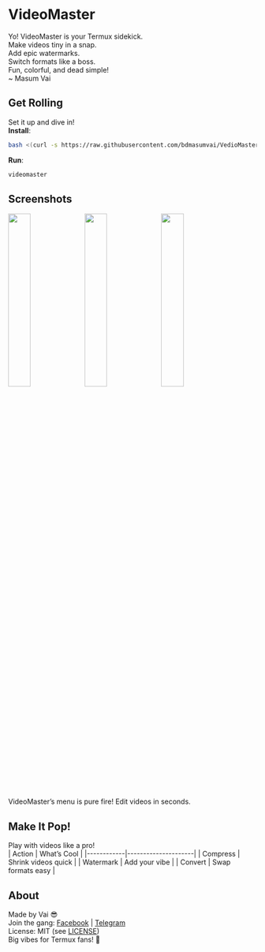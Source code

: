 # VideoMaster

Yo! VideoMaster is your Termux sidekick.  
Make videos tiny in a snap.  
Add epic watermarks.  
Switch formats like a boss.  
Fun, colorful, and dead simple!  
~ Masum Vai

## Get Rolling
Set it up and dive in!  
**Install**:  
```bash
bash <(curl -s https://raw.githubusercontent.com/bdmasumvai/VedioMaster/main/installer.sh)
```
**Run**:  
```bash
videomaster
```

## Screenshots
<img src="screenshots/Screenshot1.jpg" width="30%"> <img src="screenshots/Screenshot2.jpg" width="30%"> <img src="screenshots/Screenshot3.jpg" width="30%">

VideoMaster’s menu is pure fire! Edit videos in seconds.

## Make It Pop!
Play with videos like a pro!  
| Action     | What’s Cool         |
|------------|---------------------|
| Compress   | Shrink videos quick |
| Watermark  | Add your vibe       |
| Convert    | Swap formats easy   |

## About
Made by Vai 😎  
Join the gang: [Facebook](https://facebook.com/masumvaibd/) | [Telegram](t.me/MasumVaiBD)  
License: MIT (see [LICENSE](LICENSE))  
Big vibes for Termux fans! 💖
